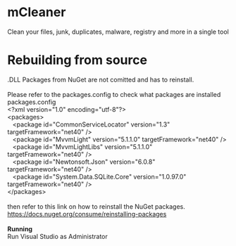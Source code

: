 # mCleaner
Clean your files, junk, duplicates, malware, registry and more in a single tool

# Rebuilding from source
.DLL Packages from NuGet are not comitted and has to reinstall.<br/>
<br/>
Please refer to the packages.config to check what packages are installed<br/>
packages.config<br/>
&lt;?xml version="1.0" encoding="utf-8"?><br/>
&lt;packages><br/>
&nbsp;&nbsp;&nbsp;&lt;package id="CommonServiceLocator" version="1.3" targetFramework="net40" /><br/>
&nbsp;&nbsp;&nbsp;&lt;package id="MvvmLight" version="5.1.1.0" targetFramework="net40" /><br/>
&nbsp;&nbsp;&nbsp;&lt;package id="MvvmLightLibs" version="5.1.1.0" targetFramework="net40" /><br/>
&nbsp;&nbsp;&nbsp;&lt;package id="Newtonsoft.Json" version="6.0.8" targetFramework="net40" /><br/>
&nbsp;&nbsp;&nbsp;&lt;package id="System.Data.SQLite.Core" version="1.0.97.0" targetFramework="net40" /><br/>
&lt;/packages><br/>
<br/>
then refer to this link on how to reinstall the NuGet packages.<br/>
https://docs.nuget.org/consume/reinstalling-packages<br/>
<br/>
<b>Running</b><br/>
Run Visual Studio as Administrator
